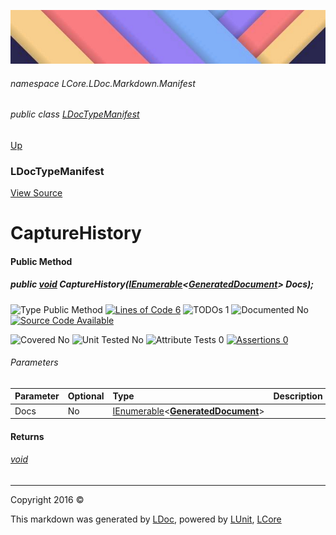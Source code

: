 ![](../Content/LDoc-banner-small.png "")

###### namespace LCore.LDoc.Markdown.Manifest

###### public class [LDocTypeManifest](LDocTypeManifest.md)
[Up](LDocTypeManifest.md)

### LDocTypeManifest
[View Source](../Markdown/Manifest/LDocTypeManifest.cs)

# CaptureHistory

#### Public Method

##### public <a href="https://msdn.microsoft.com/en-us/library/system.void.aspx" alt="">void</a> CaptureHistory(<a href="https://msdn.microsoft.com/en-us/library/78dfe2yb.aspx" alt="" target="_blank">IEnumerable</a>&lt;<strong><a href="GeneratedDocument.md" alt="">GeneratedDocument</a></strong>&gt; Docs);

![Type Public Method](http://b.repl.ca/v1/Type-Public%20Method-blue.png "") [![Lines of Code 6](http://b.repl.ca/v1/Lines%20of%20Code-6-blue.png "")](../Markdown/Manifest/LDocTypeManifest.cs#L74) ![TODOs 1](http://b.repl.ca/v1/TODOs-1-yellow.png "")   ![Documented No](http://b.repl.ca/v1/Documented-No-red.png "") [![Source Code Available](http://b.repl.ca/v1/Source%20Code-Available-brightgreen.png "")](../Markdown/Manifest/LDocTypeManifest.cs#L74)

![Covered No](http://b.repl.ca/v1/Covered-No-red.png "") ![Unit Tested No](http://b.repl.ca/v1/Unit%20Tested-No-lightgrey.png "") ![Attribute Tests 0](http://b.repl.ca/v1/Attribute%20Tests-0-lightgrey.png "") [![Assertions 0](http://b.repl.ca/v1/Assertions-0-lightgrey.png "")](../Markdown/Manifest/LDocTypeManifest.cs)

###### Parameters

Parameter | Optional | Type | Description
:---  | :---  | :---  | :--- 
Docs | No | <a href="https://msdn.microsoft.com/en-us/library/78dfe2yb.aspx" alt="" target="_blank">IEnumerable</a>&lt;**[GeneratedDocument](GeneratedDocument.md)**&gt; | 


#### Returns

###### [void](https://msdn.microsoft.com/en-us/library/system.void.aspx)



---

Copyright 2016 &copy; [](../../README.md) [](../../TableOfContents.md)

This markdown was generated by [LDoc](https://github.com/CodeSingularity/LDoc), powered by [LUnit](https://github.com/CodeSingularity/LUnit), [LCore](https://github.com/CodeSingularity/LCore)
